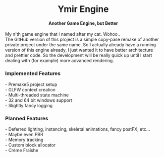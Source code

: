 <h1 align="center">Ymir Engine</h1>
<h4 align="center">Another Game Engine, but Better</h4>

My n'th game engine that I named after my cat. Wohoo..<br>
The GitHub version of this project is a simple copy-pase remake of another private project under the same name.
So I actually already have a running version of this engine already, I just wanted it to have better architecture and
prettier code. So the development will be really quick up until I start dealing with (for example) more advanced rendering.

<h3>Implemented Features</h3>
  - Premake5 project setup <br>
  - GLFW context creation <br>
  - Multi-threaded state machine <br>
  - 32 and 64 bit windows support <br>
  - Slightly fancy logging <br>

<h3>Planned Features</h3>
  - Deferred lighting, instancing, skeletal animations, fancy postFX, etc... <br>
  - Maybe even PBR <br>
  - Memory tracking <br>
  - Custom block allocator <br>
  - Crème Fraîshe
